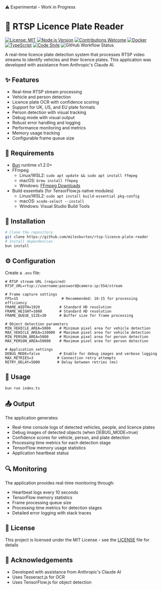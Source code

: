⚠️ Experimental - Work in Progress

# 🎥 RTSP Licence Plate Reader

[![License: MIT](https://img.shields.io/badge/License-MIT-yellow.svg)](https://opensource.org/licenses/MIT)
[![Node.js Version](https://img.shields.io/badge/bun-%3E%3D1.2.0-brightgreen)](https://bun.sh)
[![Contributions Welcome](https://img.shields.io/badge/contributions-welcome-brightgreen.svg?style=flat)](https://github.com/milesburton/rtsp-licence-plate-reader/issues)
[![Docker](https://img.shields.io/badge/docker-ready-blue.svg)](https://www.docker.com/)
[![TypeScript](https://img.shields.io/badge/TypeScript-5.0-blue.svg)](https://www.typescriptlang.org/)
[![Code Style](https://img.shields.io/badge/code_style-prettier-ff69b4.svg)](https://prettier.io/)
![GitHub Workflow Status](https://img.shields.io/github/actions/workflow/status/milesburton/rtsp-licence-plate-reader/test.yml)

A real-time licence plate detection system that processes RTSP video streams to identify vehicles and their licence plates. This application was developed with assistance from Anthropic's Claude AI.

## ✨ Features
- Real-time RTSP stream processing
- Vehicle and person detection
- Licence plate OCR with confidence scoring
- Support for UK, US, and EU plate formats
- Person detection with visual tracking
- Debug mode with visual output
- Robust error handling and logging
- Performance monitoring and metrics
- Memory usage tracking
- Configurable frame queue size

## 🔧 Requirements
- [Bun](https://bun.sh/) runtime v1.2.0+
- FFmpeg
  - Linux/WSL2: `sudo apt update && sudo apt install ffmpeg`
  - macOS: `brew install ffmpeg`
  - Windows: [FFmpeg Downloads](https://ffmpeg.org/download.html)
- Build essentials (for TensorFlow.js native modules)
  - Linux/WSL2: `sudo apt install build-essential pkg-config`
  - macOS: `xcode-select --install`
  - Windows: Visual Studio Build Tools

## 🚀 Installation
```bash
# Clone the repository
git clone https://github.com/milesburton/rtsp-licence-plate-reader
# Install dependencies
bun install
```

## ⚙️ Configuration
Create a `.env` file:
```env
# RTSP stream URL (required)
RTSP_URL=rtsp://username:password@camera-ip:554/stream

# Frame capture settings
FPS=15                    # Recommended: 10-15 for processing efficiency
FRAME_WIDTH=1920         # Standard HD resolution
FRAME_HEIGHT=1080        # Standard HD resolution
FRAME_QUEUE_SIZE=30      # Buffer size for frame processing

# Object detection parameters
MIN_VEHICLE_AREA=5000    # Minimum pixel area for vehicle detection
MAX_VEHICLE_AREA=120000  # Maximum pixel area for vehicle detection
MIN_PERSON_AREA=5000     # Minimum pixel area for person detection
MAX_PERSON_AREA=50000    # Maximum pixel area for person detection

# Application settings
DEBUG_MODE=false         # Enable for debug images and verbose logging
MAX_RETRIES=3           # Connection retry attempts
RETRY_DELAY=5000        # Delay between retries (ms)
```

## 📖 Usage
```bash
bun run index.ts
```

## 📤 Output
The application generates:
- Real-time console logs of detected vehicles, people, and licence plates
- Debug images of detected objects (when DEBUG_MODE=true)
- Confidence scores for vehicle, person, and plate detection
- Processing time metrics for each detection stage
- TensorFlow memory usage statistics
- Application heartbeat status

## 🔍 Monitoring
The application provides real-time monitoring through:
- Heartbeat logs every 10 seconds
- TensorFlow memory statistics
- Frame processing queue size
- Processing time metrics for detection stages
- Detailed error logging with stack traces

## 📝 License
This project is licensed under the MIT License - see the [LICENSE](LICENSE) file for details

## 🙏 Acknowledgements
- Developed with assistance from Anthropic's Claude AI
- Uses Tesseract.js for OCR
- Uses TensorFlow.js for object detection
